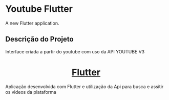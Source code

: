# Youtube  Flutter

A new Flutter application.

## Descrição do Projeto
<p align="left">Interface criada a partir do youtube com uso da API YOUTUBE V3</p>

<h1 align="center">
    <a href="https://flutter.dev/">Flutter</a>
</h1>
<p align="left">Aplicação desenvolvida com Flutter e utilização da Api para busca e assitir os videos da plataforma</p>
